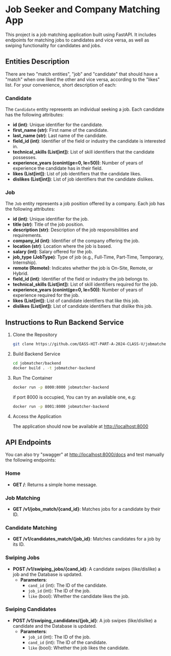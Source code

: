 # Job Seeker and Company Matching App
This project is a job matching application built using FastAPI. It includes endpoints for matching jobs to candidates and vice versa, as well as swiping functionality for candidates and jobs.

## Entities Description
There are two "match entities", "job" and "candidate" that should have a "match" when one liked the other and vice versa, according to the "likes" list. For your convenience, short description of each:
### Candidate
The `Candidate` entity represents an individual seeking a job. Each candidate has the following attributes:

- **id (int)**: Unique identifier for the candidate.
- **first_name (str)**: First name of the candidate.
- **last_name (str)**: Last name of the candidate.
- **field_id (int)**: Identifier of the field or industry the candidate is interested in.
- **technical_skills (List[int])**: List of skill identifiers that the candidate possesses.
- **experience_years (conint(ge=0, le=50))**: Number of years of experience the candidate has in their field.
- **likes (List[int])**: List of job identifiers that the candidate likes.
- **dislikes (List[int])**: List of job identifiers that the candidate dislikes.

### Job
The `Job` entity represents a job position offered by a company. Each job has the following attributes:

- **id (int)**: Unique identifier for the job.
- **title (str)**: Title of the job position.
- **description (str)**: Description of the job responsibilities and requirements.
- **company_id (int)**: Identifier of the company offering the job.
- **location (str)**: Location where the job is based.
- **salary (int)**: Salary offered for the job.
- **job_type (JobType)**: Type of job (e.g., Full-Time, Part-Time, Temporary, Internship).
- **remote (Remote)**: Indicates whether the job is On-Site, Remote, or Hybrid.
- **field_id (int)**: Identifier of the field or industry the job belongs to.
- **technical_skills (List[int])**: List of skill identifiers required for the job.
- **experience_years (conint(ge=0, le=50))**: Number of years of experience required for the job.
- **likes (List[int])**: List of candidate identifiers that like this job.
- **dislikes (List[int])**: List of candidate identifiers that dislike this job.


## Instructions to Run Backend Service

1. Clone the Repository
    ```bash
    git clone https://github.com/EASS-HIT-PART-A-2024-CLASS-V/jobmatcher
    
    ```

2. Build Backend Service

    ```bash
    cd jobmatcher/backend
    docker build . -t jobmatcher-backend
    ```
3. Run The Container

    ```bash
    docker run -p 8000:8000 jobmatcher-backend
    ```
    if port 8000 is occupied, You can try an available one, e.g:
    ```bash
    docker run -p 8001:8000 jobmatcher-backend
    ```
4. Access the Application

    The application should now be available at [http://localhost:8000](http://localhost:8000)

    

## API Endpoints

You can also try "swagger" at [http://localhost:8000/docs](http://localhost:8000/docs) and test manually the following endpoints:

### Home

- **GET /**: Returns a simple home message.

### Job Matching

- **GET /v1/jobs_match/{cand_id}**: Matches jobs for a candidate by their ID.

### Candidate Matching

- **GET /v1/candidates_match/{job_id}**: Matches candidates for a job by its ID.

### Swiping Jobs

- **POST /v1/swiping_jobs/{cand_id}**: A candidate swipes (like/dislike) a job and the Database is updated.
  - **Parameters**:
    - `cand_id` (int): The ID of the candidate.
    - `job_id` (int): The ID of the job.
    - `like` (bool): Whether the candidate likes the job.

### Swiping Candidates

- **POST /v1/swiping_candidates/{job_id}**: A job swipes (like/dislike) a candidate and the Database is updated.
  - **Parameters**:
    - `job_id` (int): The ID of the job.
    - `cand_id` (int): The ID of the candidate.
    - `like` (bool): Whether the job likes the candidate.


